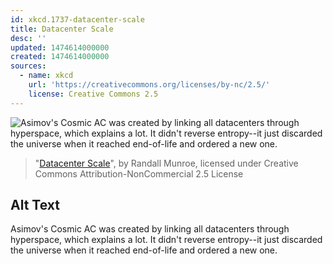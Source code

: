```yaml
---
id: xkcd.1737-datacenter-scale
title: Datacenter Scale
desc: ''
updated: 1474614000000
created: 1474614000000
sources:
  - name: xkcd
    url: 'https://creativecommons.org/licenses/by-nc/2.5/'
    license: Creative Commons 2.5
---
```

![Asimov's Cosmic AC was created by linking all datacenters through hyperspace, which explains a lot. It didn't reverse entropy--it just discarded the universe when it reached end-of-life and ordered a new one.](https://imgs.xkcd.com/comics/datacenter_scale.png)
> "[Datacenter Scale](https://xkcd.com/1737/)", by Randall Munroe, licensed under Creative Commons Attribution-NonCommercial 2.5 License

## Alt Text
Asimov's Cosmic AC was created by linking all datacenters through hyperspace, which explains a lot. It didn't reverse entropy--it just discarded the universe when it reached end-of-life and ordered a new one.
